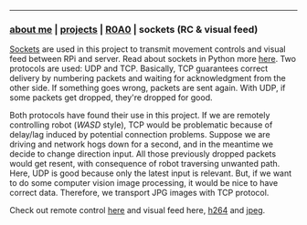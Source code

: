 * * *
### [about me](https://abradaric.me)   |   [projects](./projects.html) | [R0A0](./r0a0.html)   |   sockets (RC & visual feed)

[Sockets](https://en.wikipedia.org/wiki/Network_socket) are used in this project to transmit movement controls and visual feed between RPi and server. Read about sockets in Python more [here](https://docs.python.org/3.7/howto/sockets.html). Two protocols are used: UDP and TCP. Basically, TCP guarantees correct delivery by numbering packets and waiting for acknowledgment from the other side. If something goes wrong, packets are sent again. With UDP, if some packets get dropped, they're dropped for good.

Both protocols have found their use in this project. If we are remotely controlling robot (_WASD_ style), TCP would be problematic because of delay/lag induced by potential connection problems. Suppose we are driving and network hogs down for a second, and in the meantime we decide to change direction input. All those previously dropped packets would get resent, with consequence of robot traversing unwanted path. Here, UDP is good because only the latest input is relevant. But, if we want to do some computer vision image processing, it would be nice to have correct data. Therefore, we transport JPG images with TCP protocol.

Check out remote control [here](./r0a0_sockets_rc.html) and visual feed here, [h264](./404.html) and [jpeg](./404.html).
